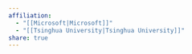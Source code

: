 ```yaml
---
affiliation:
  - "[[Microsoft|Microsoft]]"
  - "[[Tsinghua University|Tsinghua University]]"
share: true
---
```

